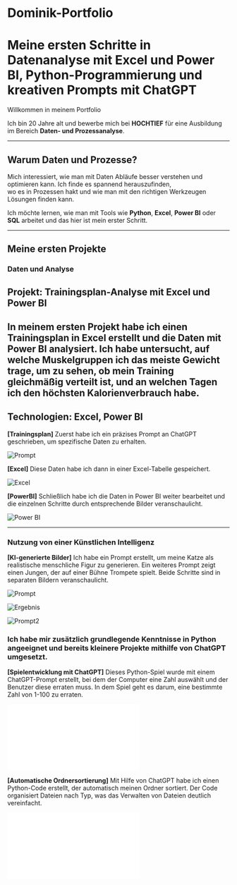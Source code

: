 # Dominik-Portfolio

# Meine ersten Schritte in Datenanalyse mit Excel und Power BI, Python-Programmierung und kreativen Prompts mit ChatGPT

Willkommen in meinem Portfolio

Ich bin 20 Jahre alt und bewerbe mich bei **HOCHTIEF** für eine Ausbildung im Bereich **Daten- und Prozessanalyse**.

---

## Warum Daten und Prozesse?

Mich interessiert, wie man mit Daten Abläufe besser verstehen und optimieren kann. Ich finde es spannend herauszufinden,  
wo es in Prozessen hakt und wie man mit den richtigen Werkzeugen Lösungen finden kann.

Ich möchte lernen, wie man mit Tools wie **Python**, **Excel**, **Power BI** oder **SQL** arbeitet und das hier ist mein erster Schritt.

---

##  Meine ersten Projekte

### Daten und Analyse

## Projekt: Trainingsplan-Analyse mit Excel und Power BI
## In meinem ersten Projekt habe ich einen Trainingsplan in Excel erstellt und die Daten mit Power BI analysiert. Ich habe untersucht, auf welche Muskelgruppen ich das meiste Gewicht trage, um zu sehen, ob mein Training gleichmäßig verteilt ist, und an welchen Tagen ich den höchsten Kalorienverbrauch habe.
## Technologien: Excel, Power BI


**[Trainingsplan]** Zuerst habe ich ein präzises Prompt an ChatGPT geschrieben, um spezifische Daten zu erhalten.

![Prompt](<Prompt Trainingsplan.png>)


**[Excel]** Diese Daten habe ich dann in einer Excel-Tabelle gespeichert.

![Excel](<Excel Trainingsplan-4.png>)

**[PowerBI]** Schließlich habe ich die Daten in Power BI weiter bearbeitet und die einzelnen Schritte durch entsprechende Bilder veranschaulicht.

![Power BI](Power_BI_Trainingsplan-1.png)

---
 
### Nutzung von einer Künstlichen Intelligenz



**[KI-generierte Bilder]** Ich habe ein Prompt erstellt, um meine Katze als realistische menschliche Figur zu generieren. Ein weiteres Prompt zeigt einen Jungen, der auf einer Bühne Trompete spielt. Beide Schritte sind in separaten Bildern veranschaulicht.

![Prompt](<Prompt - Katze zu Mensch.png>)

![Ergebnis](<Bild - Katze zu Mensch.png>)

![Prompt2](<Prompt - KI-Generiertes Bild.png>)



### Ich habe mir zusätzlich grundlegende Kenntnisse in Python angeeignet und bereits kleinere Projekte mithilfe von ChatGPT umgesetzt. 

**[Spielentwicklung mit ChatGPT]** Dieses Python-Spiel wurde mit einem ChatGPT-Prompt erstellt, bei dem der Computer eine Zahl auswählt und der Benutzer diese erraten muss. In dem Spiel geht es darum, eine bestimmte Zahl von 1-100 zu erraten.

![GuessTheNumber](GuessTheNumber.py)

**[Automatische Ordnersortierung]** Mit Hilfe von ChatGPT habe ich einen Python-Code erstellt, der automatisch meinen Ordner sortiert. Der Code organisiert Dateien nach Typ, was das Verwalten von Dateien deutlich vereinfacht.

![FileOrganizer](fileOrganizer.py)




